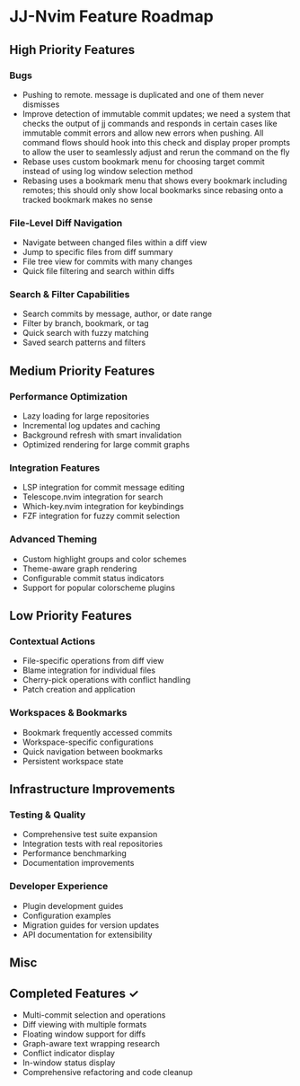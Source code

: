 # JJ-Nvim Feature Roadmap

## High Priority Features

### Bugs

- Pushing to remote. message is duplicated and one of them never dismisses
- Improve detection of immutable commit updates; we need a system that checks the output of jj commands and responds in certain cases like immutable commit errors and allow new errors when pushing. All command flows should hook into this check and display proper prompts to allow the user to seamlessly adjust and rerun the command on the fly
- Rebase uses custom bookmark menu for choosing target commit instead of using log window selection method
- Rebasing uses a bookmark menu that shows every bookmark including remotes; this should only show local bookmarks since rebasing onto a tracked bookmark makes no sense

### File-Level Diff Navigation

- Navigate between changed files within a diff view
- Jump to specific files from diff summary
- File tree view for commits with many changes
- Quick file filtering and search within diffs

### Search & Filter Capabilities

- Search commits by message, author, or date range
- Filter by branch, bookmark, or tag
- Quick search with fuzzy matching
- Saved search patterns and filters

## Medium Priority Features

### Performance Optimization

- Lazy loading for large repositories
- Incremental log updates and caching
- Background refresh with smart invalidation
- Optimized rendering for large commit graphs

### Integration Features

- LSP integration for commit message editing
- Telescope.nvim integration for search
- Which-key.nvim integration for keybindings
- FZF integration for fuzzy commit selection

### Advanced Theming

- Custom highlight groups and color schemes
- Theme-aware graph rendering
- Configurable commit status indicators
- Support for popular colorscheme plugins

## Low Priority Features

### Contextual Actions

- File-specific operations from diff view
- Blame integration for individual files
- Cherry-pick operations with conflict handling
- Patch creation and application

### Workspaces & Bookmarks

- Bookmark frequently accessed commits
- Workspace-specific configurations
- Quick navigation between bookmarks
- Persistent workspace state

## Infrastructure Improvements

### Testing & Quality

- Comprehensive test suite expansion
- Integration tests with real repositories
- Performance benchmarking
- Documentation improvements

### Developer Experience

- Plugin development guides
- Configuration examples
- Migration guides for version updates
- API documentation for extensibility

## Misc

## Completed Features ✓

- Multi-commit selection and operations
- Diff viewing with multiple formats
- Floating window support for diffs
- Graph-aware text wrapping research
- Conflict indicator display
- In-window status display
- Comprehensive refactoring and code cleanup
